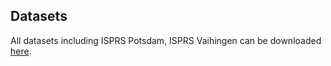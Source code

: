## Datasets
All datasets including ISPRS Potsdam, ISPRS Vaihingen can be downloaded [here](https://github.com/open-mmlab/mmsegmentation/blob/main/docs/en/user_guides/2_dataset_prepare.md#prepare-datasets).

